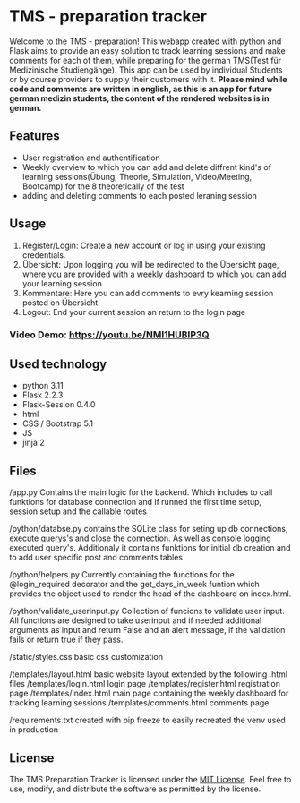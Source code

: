 # TMS - preparation tracker


Welcome to the TMS - preparation!
This webapp created with python and Flask aims to provide an easy solution to track learning sessions and make comments for each of them, 
while preparing for the german TMS(Test für Medizinische Studiengänge).
This app can be used by individual Students or by course providers to supply their customers with it. 
**Please mind while code and comments are written in english, as this is an app for future german medizin students, the content of the rendered websites is in german.**

## Features

- User registration and authentification
- Weekly overview to which you can add and delete diffrent kind's of learning sessions(Übung, Theorie, Simulation, Video/Meeting, Bootcamp) for the 8 theoretically of the test
- adding and deleting comments to each posted leraning session

## Usage
1. Register/Login: Create a new account or log in using your existing credentials.
2. Übersicht: Upon logging you will be redirected to the Übersicht page, where you are provided with a weekly dashboard to which you can add your learning session
3. Kommentare: Here you can add comments to evry kearning session posted on Übersicht
4. Logout: End your current session an return to the login page
### Video Demo: https://youtu.be/NMI1HUBIP3Q

## Used technology

- python 3.11
- Flask 2.2.3
- Flask-Session 0.4.0
- html
- CSS /  Bootstrap 5.1
- JS
- jinja 2

## Files
/app.py Contains the main logic for the backend. Which includes to call funktions for database connection and if runned the first time setup, session setup and the callable routes

/python/databse.py contains the SQLite class for seting up db connections, execute querys's and close the connection. As well as console logging executed query's. Additionaly it contains funktions for initial db creation and to add user specific post and comments tables

/python/helpers.py Currently containing the functions for the @login_required decorator and the get_days_in_week funtion which provides the object used to render the head of the dashboard on index.html.

/python/validate_userinput.py Collection of funcions to validate user input. All functions are designed to take userinput and if needed additional arguments as input and return False and an alert message, if the validation fails or return true if they pass.

/static/styles.css basic css customization

/templates/layout.html basic website layout extended by the following .html files
/templates/login.html login page
/templates/register.html registration page
/templates/index.html main page containing the weekly dashboard for tracking learning sessions
/templates/comments.html comments page

/requirements.txt  created with pip freeze to easily recreated the venv used in production

## License
The TMS Preparation Tracker is licensed under the [MIT License](https://github.com/Oneiros96/TMS-preparation-tracker/blob/main/LICENSE). Feel free to use, modify, and distribute the software as permitted by the license.
